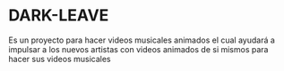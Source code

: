 # DARK-LEAVE
Es un proyecto para hacer videos musicales animados el cual ayudará a impulsar a los nuevos artistas con videos animados de si mismos para hacer sus videos musicales 
